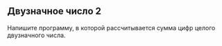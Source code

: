 ## Двузначное число 2

Напишите программу, в которой рассчитывается сумма цифр целого двузначного числа.